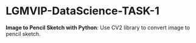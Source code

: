 # LGMVIP-DataScience-TASK-1
**Image to Pencil Sketch with Python**:  Use CV2 library to convert image to pencil sketch.
